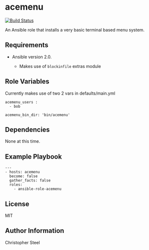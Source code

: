 acemenu
=======

[![Build Status](https://travis-ci.org/cjsteel/ansible-role-acemenu.svg?branch=master)](https://travis-ci.org/cjsteel/ansible-role-acemenu)

An Ansible role that installs a very basic terminal based menu system.

Requirements
------------

* Ansible version 2.0.

    * Makes use of `blockinfile` extras module

Role Variables
--------------

Currently makes use of two 2 vars in defaults/main.yml

    acemenu_users :
      - bob

    acemenu_bin_dir: 'bin/acemenu'

Dependencies
------------

None at this time.

Example Playbook
----------------

    ---
    - hosts: acemenu
      become: false
      gather_facts: false
      roles:
        - ansible-role-acemenu

License
-------

MIT

Author Information
------------------

Christopher Steel
